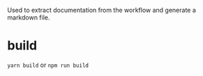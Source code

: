 Used to extract documentation from the workflow and generate a markdown file.

# build
`yarn build` or `npm run build`